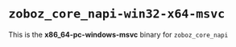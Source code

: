 # `zoboz_core_napi-win32-x64-msvc`

This is the **x86_64-pc-windows-msvc** binary for `zoboz_core_napi`
